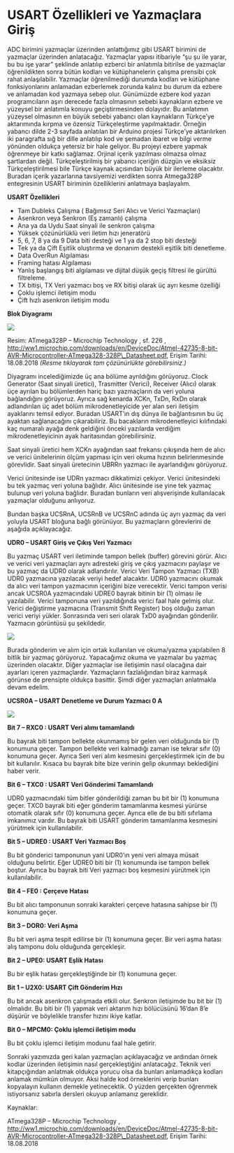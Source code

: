 # USART Özellikleri ve Yazmaçlara Giriş

ADC birimini yazmaçlar üzerinden anlattığımız gibi USART birimini de yazmaçlar üzerinden anlatacağız. Yazmaçlar yapısı itibariyle “şu şu ile yarar, bu bu işe yarar” şeklinde anlatılıp ezberci bir anlatımla bitirilse de yazmaçlar öğrenildikten sonra bütün kodları ve kütüphanelerin çalışma prensibi çok rahat anlaşılabilir. Yazmaçlar öğrenilmediği durumda kodları ve kütüphane fonksiyonlarını anlamadan ezberlemek zorunda kalırız bu durum da ezbere ve anlamadan kod yazmaya sebep olur. Günümüzde ezbere kod yazan programcıların aşırı derecede fazla olmasının sebebi kaynakların ezbere ve yüzeysel bir anlatımla konuyu geçiştirmesinden dolayıdır. Bu anlatımın yüzeysel olmasının en büyük sebebi yabancı olan kaynakların Türkçe’ye aktarımında kırpma ve özensiz Türkçeleştirme yapılmaktadır. Örneğin yabancı dilde 2-3 sayfada anlatılan bir Arduino projesi Türkçe’ye aktarılırken iki paragrafta sığ bir  dille anlatılıp kod ve şemadan ibaret ve bilgi verme yönünden oldukça yetersiz bir hale geliyor. Bu projeyi ezbere yapmak öğrenmeye bir katkı sağlamaz. Orjinal içerik yazılması olmazsa olmaz şartlardan değil. Türkçeleştirilmiş bir yabancı içeriğin düzgün ve eksiksiz Türkçeleştirilmesi bile Türkçe kaynak açısından büyük bir ilerleme olacaktır. Buradan içerik yazarlarına tavsiyemizi verdikten sonra Atmega328P entegresinin USART biriminin özelliklerini anlatmaya başlayalım.

**USART Özellikleri** 

* Tam Dubleks Çalışma \( Bağımsız Seri Alıcı ve Verici Yazmaçları\)
* Asenkron veya Senkron \(Eş zamanlı\) çalışma
* Ana ya da Uydu Saat sinyali ile senkron çalışma
* Yüksek çözünürlüklü veri iletim hızı jeneratörü
* 5, 6, 7, 8 ya da 9 Data biti desteği ve 1 ya da 2 stop biti desteği
* Tek ya da Çift Eşitlik oluştırma ve donanım destekli eşitlik biti denetleme.
* Data OverRun Algılaması
* Framing hatası Algılaması
* Yanlış başlangış biti algılaması ve dijital düşük geçiş filtresi ile gürültü filtreleme.
* TX bitişi, TX Veri yazmacı boş ve RX bitişi olarak üç ayrı kesme özelliği
* Çoklu işlemci iletişim modu
* Çift hızlı asenkron iletişim modu

**Blok Diyagramı** 

[![](http://www.lojikprob.com/wp-content/uploads/2018/08/usart.png)](http://www.lojikprob.com/avr/c-ile-avr-programlama-20-usart-ozellikleri-ve-yazmaclara-giris/attachment/usart/)

Resim: ATmega328P – Microchip Technology , sf. 226 , http://ww1.microchip.com/downloads/en/DeviceDoc/Atmel-42735-8-bit-AVR-Microcontroller-ATmega328-328P\_Datasheet.pdf, Erişim Tarihi: 18.08.2018  _\(Resme tıklayarak tam çözünürlükte görebilirsiniz.\)_

Diyagramı incelediğimizde üç ana bölüme ayrıldığını görüyoruz. Clock Generator \(Saat sinyali üretici\), Trasmitter \(Verici\), Receiver \(Alıcı\) olarak üçe ayrılan bu bölümlerden hariç bazı yazmaçların da veri yoluna bağlandığını görüyoruz. Ayrıca sağ kenarda XCKn, TxDn, RxDn olarak adlandırılan üç adet bölüm mikrodenetleyicide yer alan seri iletişim ayaklarını temsil ediyor. Buradan USART’ın dış dünya ile bağlantısının bu üç ayaktan sağlanacağını çıkarabiliriz. Bu bacakların mikrodenetleyici kılıfındaki kaç numaralı ayağa denk geldiğini önceki yazılarda verdiğim mikrodenetleyicinin ayak haritasından görebilirsiniz.

Saat sinyali üretici hem XCKn ayağından saat frekansı çıkışında hem de alıcı ve verici ünitelerinin ölçüm yapması için veri okuma hızının belirlenmesinde görevlidir. Saat sinyali üretecinin UBRRn yazmacı ile ayarlandığını görüyoruz.

Verici ünitesinde ise UDRn yazmacı dikkatimizi çekiyor. Verici ünitesindeki bu tek yazmaç veri yoluna bağlıdır. Alıcı ünitesinde ise yine tek yazmaç bulunup veri yoluna bağlıdır. Buradan bunların veri alışverişinde kullanılacak yazmaçlar olduğunu anlıyoruz.

Bundan başka UCSRnA, UCSRnB ve UCSRnC adında üç ayrı yazmaç da veri yoluyla USART bloğuna bağlı görünüyor. Bu yazmaçların görevlerini de aşağıda açıklayacağız.

**UDR0 – USART Giriş ve Çıkış Veri Yazmacı**

Bu yazmaç USART veri iletiminde tampon bellek \(buffer\) görevini görür. Alıcı ve verici veri yazmaçları aynı adresteki giriş ve çıkış yazmacını paylaşır ve bu yazmaç da UDR0 olarak adlandırılır. Verici Veri Tampon Yazmacı \(TXB\) UDR0 yazmacına yazılacak veriyi hedef alacaktır. UDR0 yazmacını okumak da alıcı veri tampon yazmacının içeriğini bize verecektir. Verici tampon verisi ancak UCSR0A yazmacındaki UDRE0 bayrak bitinin bir \(1\) olması ile yazılabilir. Verici tamponuna veri yazıldığında verici faal hale gelmiş olur. Verici değiştirme yazmacına \(Transmit Shift Register\) boş olduğu zaman verici veriyi yükler. Sonrasında veri seri olarak TxD0 ayağından gönderilir. Yazmacın görüntüsü şu şekildedir.

[![](http://www.lojikprob.com/wp-content/uploads/2018/08/1.png)](http://www.lojikprob.com/avr/c-ile-avr-programlama-20-usart-ozellikleri-ve-yazmaclara-giris/attachment/1/)

Burada gönderim ve alım için ortak kullanılan ve okuma/yazma yapılabilen 8 bitlik bir yazmaç görüyoruz. Yapacağımız okuma ve yazmalar bu yazmaç üzerinden olacaktır. Diğer yazmaçlar ise iletişimin nasıl olacağına dair ayarları içeren yazmaçlardır. Yazmaçların fazlalığından biraz karmaşık görünse de prensipte oldukça basittir. Şimdi diğer yazmaçları anlatmakla devam edelim.

**UCSR0A – USART Denetleme ve Durum Yazmacı 0 A**

[![](http://www.lojikprob.com/wp-content/uploads/2018/08/2.png)](http://www.lojikprob.com/avr/c-ile-avr-programlama-20-usart-ozellikleri-ve-yazmaclara-giris/attachment/2/)

**Bit 7 – RXC0 : USART Veri alımı tamamlandı**

Bu bayrak biti tampon bellekte okunmamış bir gelen veri olduğunda bir \(1\) konumuna geçer. Tampon bellekte veri kalmadığı zaman ise tekrar sıfır \(0\) konumuna geçer. Ayrıca Seri veri alım kesmesini gerçekleştirmek için de bu bit kullanılır. Kısaca bu bayrak bite bize verinin gelip okunmayı beklediğini haber verir.

**Bit 6 – TXC0 : USART Veri Gönderimi Tamamlandı**

UDR0 yazmacındaki tüm bitler gönderildiği zaman bu bit bir \(1\) konumuna geçer. TXC0 bayrak biti eğer gönderim tamamlanma kesmesi yürürse otomatik olarak sıfır \(0\) konumuna geçer. Ayrıca elle de bu biti sıfırlama imkanımız vardır. Bu bayrak biti USART gönderim tamamlanma kesmesini yürütmek için kullanılabilir.

**Bit 5 – UDRE0 : USART Veri Yazmacı Boş** 

Bu bit gönderici tamponunun yani UDR0’ın yeni veri almaya müsait olduğunu belirtir. Eğer UDRE0 biti bir \(1\) konumunda ise tampon bellek boştur. Ayrıca bu bayrak biti Veri yazmacı boş kesmesini yürütmek için kullanılabilir.

**Bit 4 – FE0 : Çerçeve Hatası**

Bu bit alıcı tamponunun sonraki karakteri çerçeve hatasına sahipse bir \(1\) konumuna geçer.

**Bit 3 – DOR0: Veri Aşma**

Bu bit veri aşma tespit edilirse bir \(1\) konumuna geçer. Bir veri aşma hatası alış tamponu dolu olduğunda gerçekleşir.

**Bit 2 – UPE0: USART Eşlik Hatası**

Bu bir eşlik hatası gerçekleştiğinde bir \(1\) konumuna geçer.

**Bit 1 – U2X0: USART Çift Gönderim Hızı**

Bu bit ancak asenkron çalışmada etkili olur. Senkron iletişimde bu bit bir \(1\) olmalıdır. Bu biti bir \(1\) yapmak veri aktarım hızı bölücüsünü 16’dan 8’e düşürür ve böylelikle transfer hızını ikiye katlar.

**Bit 0 – MPCM0: Çoklu işlemci iletişim modu**

Bu bit çoklu işlemci iletişim modunu faal hale getirir.

Sonraki yazımızda geri kalan yazmaçları açıklayacağız ve ardından örnek kodlar üzerinden iletişimin nasıl gerçekleştiğini anlatacağız. Teknik veri kitapçığından anlatmak oldukça yorucu olsa da bunları anlamadıkça kodları anlamak mümkün olmuyor. Aksi halde kod örneklerini verip bunları kopyalayın kullanın demekle yetinecektik. O yüzden gerçekten öğrenmek istiyorsanız  sabırla dersleri okuyup anlamanız gereklidir.

Kaynaklar:

ATmega328P – Microchip Technology , http://ww1.microchip.com/downloads/en/DeviceDoc/Atmel-42735-8-bit-AVR-Microcontroller-ATmega328-328P\_Datasheet.pdf, Erişim Tarihi: 18.08.2018


